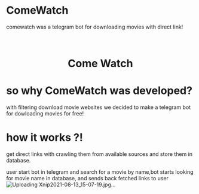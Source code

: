 # ComeWatch
comewatch was a telegram bot for downloading movies with direct link!

<h1 align="center">
  <br>
  Come Watch 
  <br>
</h1>

# so why ComeWatch was developed?
with filtering download movie websites we decided to make a telegram bot for dowloading movies for free!

# how it works ?!
get direct links with crawling them from available sources and store them in database.

user start bot in telegram and search for a movie by name,bot starts looking for movie name in database, and sends back fetched links to user
![Uploading Xnip2021-08-13_15-07-19.jpg…]()
